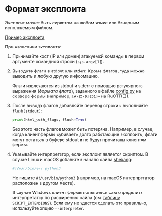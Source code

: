 Формат эксплоита
================

Эксплоит может быть скриптом на любом языке или бинарным исполняемым файлом.

[Пример эксплоита](../../client/spl_example.py)

При написании эксплоита:

1. Принимайте хост (IP или домен) атакуемой команды в первом аргументе командной строки (`sys.argv[1]`).

2. Выводите флаги в stdout или stderr. Кроме флагов, туда можно выводить и любую другую информацию.

    Флаги извлекаются из stdout и stderr с помощью регулярного выражения (*формата флага*), заданного в файле [config.py](../../server/config.py) на сервере фермы (например, `[A-Z0-9]{31}=` на RuCTF(E)).

3. После вывода флагов добавляйте перевод строки и выполняйте `flush(stdout)`:

    ```python
    print(html_with_flags, flush=True)
    ```

    Без этого часть флагов может быть потеряна. Например, в случае, когда клиент фермы &laquo;убивает&raquo; долго работающие эксплоиты, флаги могут остаться в буфере stdout и не будут прочитаны клиентом фермы.

4. Указывайте интерпретатор, если эксплоит является скриптом. В случае Linux и macOS добавьте в начало файла [shebang](https://ru.wikipedia.org/wiki/Шебанг_(Unix)):

    ```python
    #!/usr/bin/env python3
    ```

    Не пишите `#!/usr/bin/python3` (например, на macOS интерпретатор расположен в другом месте).

    В случае Windows клиент фермы попытается сам определить интерпретатор по расширению файла (см. [таблицу](../../client/start_sploit.py#L129) `SCRIPT_EXTENSIONS`). Если ему не удастся сделать это правильно, используйте опцию `--interpreter`.
